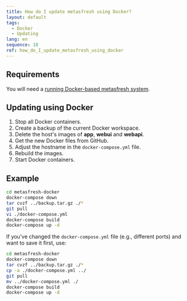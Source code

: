 ```yaml
---
title: How do I update metasfresh using Docker?
layout: default
tags:
  - Docker
  - Updating
lang: en
sequence: 10
ref: how_do_I_update_metasfresh_using_docker
---
```


## Requirements
You will need a [running Docker-based metasfresh system](How_do_I_setup_the_metasfresh_stack_using_Docker).

## Updating using Docker
1. Stop all Docker containers.
1. Create a backup of the current Docker workspace.
1. Delete the host's images of **app**, **webui** and **webapi**.
1. Get the new Docker files from GitHub.
1. Adjust the hostname in the `docker-compose.yml` file.
1. Rebuild the images.
1. Start Docker containers.

## Example

```bash
cd metasfresh-docker
docker-compose down
tar cvzf ../backup.tar.gz ./*
git pull
vi ./docker-compose.yml
docker-compose build
docker-compose up -d
```

If you've changed the `docker-compose.yml` file (e.g., different ports) and want to save it first, use:

```bash
cd metasfresh-docker
docker-compose down
tar cvzf ../backup.tar.gz ./*
cp -a ./docker-compose.yml ../
git pull
mv ../docker-compose.yml ./
docker-compose build
docker-compose up -d
```
